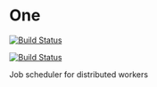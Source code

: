 One
===

[![Build Status](https://travis-ci.org/zhangyuan/One.svg)](https://travis-ci.org/zhangyuan/One)

[![Build Status](https://snap-ci.com/zhangyuan/One/branch/master/build_image)](https://snap-ci.com/zhangyuan/One/branch/master)

Job scheduler for distributed workers
